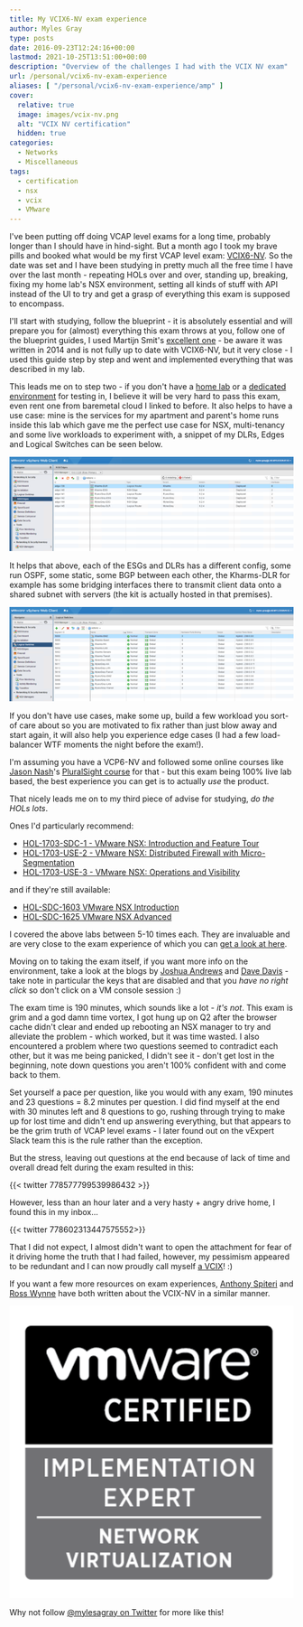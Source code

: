 ```yaml
---
title: My VCIX6-NV exam experience
author: Myles Gray
type: posts
date: 2016-09-23T12:24:16+00:00
lastmod: 2021-10-25T13:51:00+00:00
description: "Overview of the challenges I had with the VCIX NV exam"
url: /personal/vcix6-nv-exam-experience
aliases: [ "/personal/vcix6-nv-exam-experience/amp" ]
cover:
  relative: true
  image: images/vcix-nv.png
  alt: "VCIX NV certification"
  hidden: true
categories:
  - Networks
  - Miscellaneous
tags:
  - certification
  - nsx
  - vcix
  - VMware
---
```


I've been putting off doing VCAP level exams for a long time, probably longer than I should have in hind-sight. But a month ago I took my brave pills and booked what would be my first VCAP level exam: [VCIX6-NV][1]. So the date was set and I have been studying in pretty much all the free time I have over the last month - repeating HOLs over and over, standing up, breaking, fixing my home lab's NSX environment, setting all kinds of stuff with API instead of the UI to try and get a grasp of everything this exam is supposed to encompass.

I'll start with studying, follow the blueprint - it is absolutely essential and will prepare you for (almost) everything this exam throws at you, follow one of the blueprint guides, I used Martijn Smit's [excellent one][2] - be aware it was written in 2014 and is not fully up to date with VCIX6-NV, but it very close - I used this guide step by step and went and implemented everything that was described in my lab.

This leads me on to step two - if you don't have a [home lab][3] or a [dedicated environment][4] for testing in, I believe it will be very hard to pass this exam, even rent one from baremetal cloud I linked to before. It also helps to have a use case: mine is the services for my apartment and parent's home runs inside this lab which gave me the perfect use case for NSX, multi-tenancy and some live workloads to experiment with, a snippet of my DLRs, Edges and Logical Switches can be seen below.

![Home lab NSX Edges][5]

It helps that above, each of the ESGs and DLRs has a different config, some run OSPF, some static, some BGP between each other, the Kharms-DLR for example has some bridging interfaces there to transmit client data onto a shared subnet with servers (the kit is actually hosted in that premises).

![NSX Logical Switches][6]

If you don't have use cases, make some up, build a few workload you sort-of care about so you are motivated to fix rather than just blow away and start again, it will also help you experience edge cases (I had a few load-balancer WTF moments the night before the exam!).

I'm assuming you have a VCP6-NV and followed some online courses like [Jason Nash][7]'s [PluralSight course][8] for that - but this exam being 100% live lab based, the best experience you can get is to actually _use_ the product.

That nicely leads me on to my third piece of advise for studying, _do the HOLs_ _lots_.

Ones I'd particularly recommend:

* [HOL-1703-SDC-1 - VMware NSX: Introduction and Feature Tour][9]
* [HOL-1703-USE-2 - VMware NSX: Distributed Firewall with Micro-Segmentation][10]
* [HOL-1703-USE-3 - VMware NSX: Operations and Visibility][11]

and if they're still available:

* [HOL-SDC-1603 VMware NSX Introduction][12]
* [HOL-SDC-1625 VMware NSX Advanced][13]

I covered the above labs between 5-10 times each. They are invaluable and are very close to the exam experience of which you can [get a look at here][14].

Moving on to taking the exam itself, if you want more info on the environment, take a look at the blogs by [Joshua Andrews][15] and [Dave Davis][16] - take note in particular the keys that are disabled and that you _have no right click_ so don't click on a VM console session :)

The exam time is 190 minutes, which sounds like a lot - _it's not_. This exam is grim and a god damn time vortex, I got hung up on Q2 after the browser cache didn't clear and ended up rebooting an NSX manager to try and alleviate the problem - which worked, but it was time wasted. I also encountered a problem where two questions seemed to contradict each other, but it was me being panicked, I didn't see it - don't get lost in the beginning, note down questions you aren't 100% confident with and come back to them.

Set yourself a pace per question, like you would with any exam, 190 minutes and 23 questions = 8.2 minutes per question. I did find myself at the end with 30 minutes left and 8 questions to go, rushing through trying to make up for lost time and didn't end up answering everything, but that appears to be the grim truth of VCAP level exams - I later found out on the vExpert Slack team this is the rule rather than the exception.

But the stress, leaving out questions at the end because of lack of time and overall dread felt during the exam resulted in this:

{{< twitter 778577799539986432 >}}

However, less than an hour later and a very hasty + angry drive home, I found this in my inbox...

{{< twitter 778602313447575552>}}

That I did not expect, I almost didn't want to open the attachment for fear of it driving home the truth that I had failed, however, my pessimism appeared to be redundant and I can now proudly call myself [a VCIX][17]! :)

If you want a few more resources on exam experiences, [Anthony Spiteri][18] and [Ross Wynne][19] have both written about the VCIX-NV in a similar manner.

!["VCIX NV"](images/vcix-nv.png)

Why not follow [@mylesagray on Twitter][20] for more like this!

 [1]: https://mylearn.vmware.com/mgrReg/plan.cfm?plan=89128&ui=www_cert
 [2]: http://lostdomain.org/vcix-nv-study-guide/
 [3]: /hardware/my-home-datacenter/
 [4]: https://www.baremetalcloud.com/
 [5]: images/Image-10.png
 [6]: images/Image-11.png
 [7]: https://twitter.com/TheJasonNash
 [8]: https://www.pluralsight.com/courses/vmware-nsx-vsphere-network-services
 [9]: http://labs.hol.vmware.com/HOL/catalogs/lab/2750
 [10]: http://labs.hol.vmware.com/HOL/catalogs/lab/2751
 [11]: http://labs.hol.vmware.com/HOL/catalogs/lab/2752
 [12]: http://labs.hol.vmware.com/HOL/catalogs/lab/2125
 [13]: http://labs.hol.vmware.com/HOL/catalogs/lab/2102
 [14]: https://mylearn.vmware.com/lcms/web/portals/certification/VMware%20Certification%20Platform%20Interface.pdf
 [15]: http://sostechblog.com/2016/06/16/current-vcix6-nvvcix-nv-exam-environment/
 [16]: http://www.virtualizestuff.com/2016/08/02/vcap6-exam-interface-tips-tricks/
 [17]: http://blogs.vmware.com/education/2016/04/where-in-the-world-are-vcaps-infographic.html
 [18]: http://anthonyspiteri.net/?s=vcix
 [19]: http://www.wynner.eu/computing/my-vcix-nv-exam-experience/
 [20]: https://twitter.com/mylesagray

